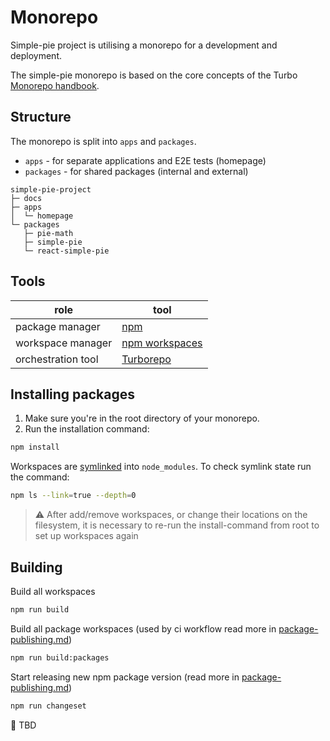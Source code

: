 # Monorepo

Simple-pie project is utilising a monorepo for a development and deployment.

The simple-pie monorepo is based on the core concepts of the Turbo [Monorepo handbook](https://turbo.build/repo/docs/handbook).

## Structure

The monorepo is split into `apps` and `packages`.

- `apps` - for separate applications and E2E tests (homepage)
- `packages` - for shared packages (internal and external)

```
simple-pie-project
├─ docs
├─ apps
│  └─ homepage
└─ packages
   ├─ pie-math
   ├─ simple-pie
   └─ react-simple-pie
```

## Tools

| role               | tool                                                              |
|--------------------|-------------------------------------------------------------------|
| package manager    | [npm](https://www.npmjs.com) |
| workspace manager  | [npm workspaces](https://docs.npmjs.com/cli/v10/using-npm/workspaces) |
| orchestration tool | [Turborepo](https://turbo.build/repo)                             |

## Installing packages

1. Make sure you're in the root directory of your monorepo.
2. Run the installation command:
```bash
npm install
```

Workspaces are [symlinked](https://en.wikipedia.org/wiki/Symbolic_link) into `node_modules`.
To check symlink state run the command:
```bash
npm ls --link=true --depth=0
```

> ⚠️ After add/remove workspaces, or change their locations on the filesystem, it is necessary  to re-run the install-command
> from root to set up workspaces again

## Building

Build all workspaces
```bash
npm run build
```

Build all package workspaces (used by ci workflow read more in [package-publishing.md](./package-publishing.md))
```bash
npm run build:packages
```

Start releasing new npm package version (read more in [package-publishing.md](./package-publishing.md))
```bash
npm run changeset
```

🚧 TBD
